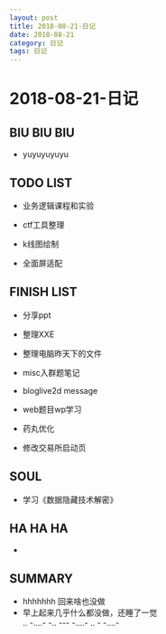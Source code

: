 ```yaml
---
layout: post
title: 2018-08-21-日记
date: 2018-08-21
category: 日记
tags: 日记
---
```

# 2018-08-21-日记
## BIU BIU BIU
+ yuyuyuyuyu  
 
## TODO LIST
+ 业务逻辑课程和实验  
+ ctf工具整理  

+ k线图绘制  
+ 全面屏适配  
  
## FINISH LIST
+ 分享ppt  
+ 整理XXE  
+ 整理电脑昨天下的文件  
+ misc入群题笔记  
+ bloglive2d message
+ web题目wp学习  
+ 药丸优化

+ 修改交易所启动页
 
## SOUL
+ 学习《数据隐藏技术解密》  

## HA HA HA
+ 
 
## SUMMARY
+ hhhhhhh 回来啥也没做
+ 早上起来几乎什么都没做，还睡了一觉   
.. -....- -.. --- -....- .. - -....-   
 
